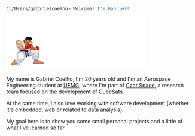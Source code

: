 ```zsh
C:/Users/gabbrielcoelho> Welcome! I'm Gabriel!
```

<img src="hadouken-pixelated.gif" alt="hadouken"/>

My name is Gabriel Coelho, I'm 20 years old and I'm an Aerospace Engineering student at <a href="https://ufmg.br/a-universidade">UFMG</a>, where I'm part of <a href="https://www.instagram.com/czarspace/">Czar Space</a>, a research team focused on the development of CubeSats. 

At the same time, I also love working with software development (whether it's embedded, web or related to data analysis).

My goal here is to show you some small personal projects and a little of what I've learned so far.



